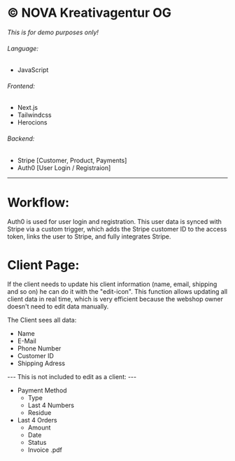 # © NOVA Kreativagentur OG

_This is for demo purposes only!_

###### Language:

- JavaScript

###### Frontend:

- Next.js
- Tailwindcss
- Herocions

###### Backend:

- Stripe [Customer, Product, Payments]
- Auth0 [User Login / Registraion]

---

# Workflow:

Auth0 is used for user login and registration. This user data is synced with Stripe via a custom trigger, which adds the Stripe customer ID to the access token, links the user to Stripe, and fully integrates Stripe.

# Client Page:

If the client needs to update his client information (name, email, shipping and so on) he can do it with the "edit-icon". This function allows updating all client data in real time, which is very efficient because the webshop owner doesn't need to edit data manually.

The Client sees all data:

- Name
- E-Mail
- Phone Number
- Customer ID
- Shipping Adress

--- This is not included to edit as a client: ---

- Payment Method
  - Type
  - Last 4 Numbers
  - Residue
- Last 4 Orders
  - Amount
  - Date
  - Status
  - Invoice .pdf
